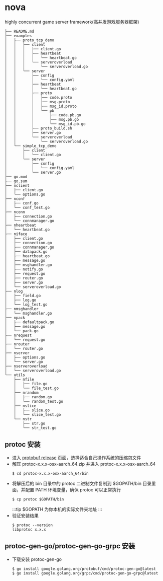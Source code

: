 # nova
highly concurrent game server framework(高并发游戏服务器框架)

```
├── README.md
├── examples
│   ├── proto_tcp_demo
│   │   ├── client
│   │   │   ├── client.go
│   │   │   ├── heartbeat
│   │   │   │   └── heartbeat.go
│   │   │   └── serveroverload
│   │   │       └── serveroverload.go
│   │   └── server
│   │       ├── config
│   │       │   └── config.yaml
│   │       ├── heartbeat
│   │       │   └── heartbeat.go
│   │       ├── proto
│   │       │   ├── code.proto
│   │       │   ├── msg.proto
│   │       │   ├── msg_id.proto
│   │       │   └── pb
│   │       │       ├── code.pb.go
│   │       │       ├── msg.pb.go
│   │       │       └── msg_id.pb.go
│   │       ├── proto_build.sh
│   │       ├── server.go
│   │       └── serveroverload
│   │           └── serveroverload.go
│   └── simple_tcp_demo
│       ├── client
│       │   └── client.go
│       └── server
│           ├── config
│           │   └── config.yaml
│           └── server.go
├── go.mod
├── go.sum
├── nclient
│   ├── client.go
│   └── options.go
├── nconf
│   ├── conf.go
│   └── conf_test.go
├── nconn
│   ├── connection.go
│   └── connmanager.go
├── nheartbeat
│   └── heartbeat.go
├── niface
│   ├── client.go
│   ├── connection.go
│   ├── connmanager.go
│   ├── datapack.go
│   ├── heartbeat.go
│   ├── message.go
│   ├── msghandler.go
│   ├── notify.go
│   ├── request.go
│   ├── router.go
│   ├── server.go
│   └── serveroverload.go
├── nlog
│   ├── field.go
│   ├── log.go
│   └── log_test.go
├── nmsghandler
│   └── msghandler.go
├── npack
│   ├── defaultpack.go
│   ├── message.go
│   └── pack.go
├── nrequest
│   └── request.go
├── nrouter
│   └── router.go
├── nserver
│   ├── options.go
│   └── server.go
├── nserveroverload
│   └── serveroverload.go
└── utils
    ├── nfile
    │   ├── file.go
    │   └── file_test.go
    ├── nrandom
    │   ├── random.go
    │   └── random_test.go
    ├── nslice
    │   ├── slice.go
    │   └── slice_test.go
    └── nstr
        ├── str.go
        └── str_test.go

```

## protoc 安装
- 进入 [protobuf release](https://github.com/protocolbuffers/protobuf/releases) 页面，选择适合自己操作系统的压缩包文件
- 解压 protoc-x.x.x-osx-aarch_64.zip 并进入 protoc-x.x.x-osx-aarch_64
  ```
  $ cd protoc-x.x.x-osx-aarch_64/bin
  ```
- 将解压后的 bin 目录中的 protoc 二进制文件复制到 $GOPATH/bin 目录里面，并配置 PATH 环境变量，确保 protoc 可以正常执行
  ```
  $ cp protoc $GOPATH/bin
  ```
  :::tip $GOPATH 为你本机的实际文件夹地址 :::
- 验证安装结果
  ```
  $ protoc --version
  libprotoc x.x.x
  ```
## protoc-gen-go/protoc-gen-go-grpc 安装
- 下载安装 protoc-gen-go
  ```
  $ go install google.golang.org/protobuf/cmd/protoc-gen-go@latest
  $ go install google.golang.org/grpc/cmd/protoc-gen-go-grpc@latest
  ```